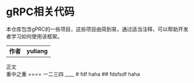 gRPC相关代码
===========
本仓库包含gPRC的一些项目，这些项目由简到易，通过适当注释，可以帮助开发者学习如何使用该框架。
<table>
  <tr>
    <td><b>作者</b></td>
    <td><b>yuliang</b></td>
  </tr>
</table>
正文<br>
重中之重
====
一二三四
____
# fdf
haha
## fdsfsdf
haha
